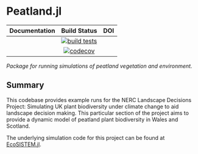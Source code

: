 # Peatland.jl

| **Documentation** | **Build Status** | **DOI** |
|:-----------------:|:----------------:|:-------:|
|  | [![build tests][actions-img]][actions-url]  |  |
|  | [![codecov][codecov-img]][codecov-url] |  |

*Package for running simulations of peatland vegetation and environment.*

## Summary

This codebase provides example runs for the NERC Landscape Decisions Project: Simulating UK plant biodiversity under climate change to aid landscape decision making. This particular section of the project aims to provide a dynamic model of peatland plant biodiversity in Wales and Scotland.

The underlying simulation code for this project can be found at [EcoSISTEM.jl](https://github.com/EcoJulia/EcoSISTEM.jl).

[actions-img]: https://github.com/boydorr/Peatland.jl/actions/workflows/testing.yaml/badge.svg
[actions-url]: https://github.com/boydorr/Peatland.jl/actions

[codecov-img]: https://codecov.io/gh/boydorr/Peatland.jl/branch/main/graph/badge.svg?token=M62CXNJPIP
[codecov-url]: https://codecov.io/gh/boydorr/Peatland.jl?branch=main
